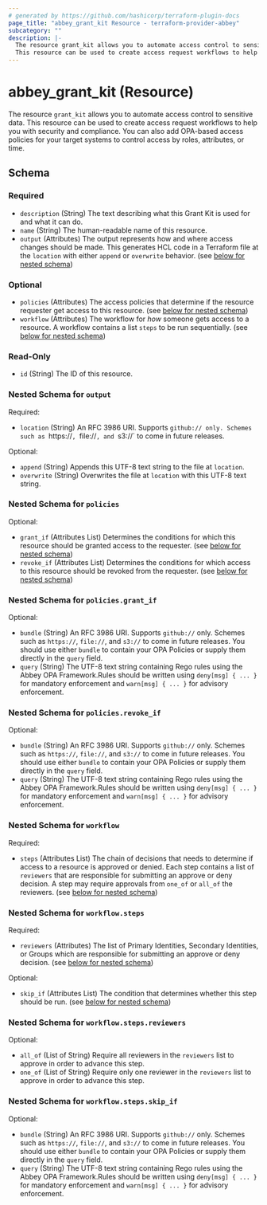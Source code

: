 ```yaml
---
# generated by https://github.com/hashicorp/terraform-plugin-docs
page_title: "abbey_grant_kit Resource - terraform-provider-abbey"
subcategory: ""
description: |-
  The resource grant_kit allows you to automate access control to sensitive data.
  This resource can be used to create access request workflows to help you with security and compliance. You can also add OPA-based access policies for your target systems to control access by roles, attributes, or time.
---
```


# abbey_grant_kit (Resource)

The resource `grant_kit` allows you to automate access control to sensitive data.
This resource can be used to create access request workflows to help you with security and compliance. You can also add OPA-based access policies for your target systems to control access by roles, attributes, or time.



<!-- schema generated by tfplugindocs -->
## Schema

### Required

- `description` (String) The text describing what this Grant Kit is used for and what it can do.
- `name` (String) The human-readable name of this resource.
- `output` (Attributes) The output represents how and where access changes should be made. This generates HCL code in a Terraform file at the `location` with either `append` or `overwrite` behavior. (see [below for nested schema](#nestedatt--output))

### Optional

- `policies` (Attributes) The access policies that determine if the resource requester get access to this resource. (see [below for nested schema](#nestedatt--policies))
- `workflow` (Attributes) The workflow for _how_ someone gets access to a resource. A workflow contains a list `steps` to be run sequentially. (see [below for nested schema](#nestedatt--workflow))

### Read-Only

- `id` (String) The ID of this resource.

<a id="nestedatt--output"></a>
### Nested Schema for `output`

Required:

- `location` (String) An RFC 3986 URI. Supports `github:// only. Schemes such as `https://`, `file://`, and `s3://` to come in future releases.

Optional:

- `append` (String) Appends this UTF-8 text string to the file at `location`.
- `overwrite` (String) Overwrites the file at `location` with this UTF-8 text string.


<a id="nestedatt--policies"></a>
### Nested Schema for `policies`

Optional:

- `grant_if` (Attributes List) Determines the conditions for which this resource should be granted access to the requester. (see [below for nested schema](#nestedatt--policies--grant_if))
- `revoke_if` (Attributes List) Determines the conditions for which access to this resource should be revoked from the requester. (see [below for nested schema](#nestedatt--policies--revoke_if))

<a id="nestedatt--policies--grant_if"></a>
### Nested Schema for `policies.grant_if`

Optional:

- `bundle` (String) An RFC 3986 URI. Supports `github://` only. Schemes such as `https://`, `file://`, and `s3://` to come in future releases. You should use either `bundle` to contain your OPA Policies or supply them directly in the `query` field.
- `query` (String) The UTF-8 text string containing Rego rules using the Abbey OPA Framework.Rules should be written using `deny[msg] { ... }` for mandatory enforcement and `warn[msg] { ... }` for advisory enforcement.


<a id="nestedatt--policies--revoke_if"></a>
### Nested Schema for `policies.revoke_if`

Optional:

- `bundle` (String) An RFC 3986 URI. Supports `github://` only. Schemes such as `https://`, `file://`, and `s3://` to come in future releases. You should use either `bundle` to contain your OPA Policies or supply them directly in the `query` field.
- `query` (String) The UTF-8 text string containing Rego rules using the Abbey OPA Framework.Rules should be written using `deny[msg] { ... }` for mandatory enforcement and `warn[msg] { ... }` for advisory enforcement.



<a id="nestedatt--workflow"></a>
### Nested Schema for `workflow`

Required:

- `steps` (Attributes List) The chain of decisions that needs to determine if access to a resource is approved or denied. Each step contains a list of `reviewers` that are responsible for submitting an approve or deny decision. A step may require approvals from `one_of` or `all_of` the reviewers. (see [below for nested schema](#nestedatt--workflow--steps))

<a id="nestedatt--workflow--steps"></a>
### Nested Schema for `workflow.steps`

Required:

- `reviewers` (Attributes) The list of Primary Identities, Secondary Identities, or Groups which are responsible for submitting an approve or deny decision. (see [below for nested schema](#nestedatt--workflow--steps--reviewers))

Optional:

- `skip_if` (Attributes List) The condition that determines whether this step should be run. (see [below for nested schema](#nestedatt--workflow--steps--skip_if))

<a id="nestedatt--workflow--steps--reviewers"></a>
### Nested Schema for `workflow.steps.reviewers`

Optional:

- `all_of` (List of String) Require all reviewers in the `reviewers` list to approve in order to advance this step.
- `one_of` (List of String) Require only one reviewer in the `reviewers` list to approve in order to advance this step.


<a id="nestedatt--workflow--steps--skip_if"></a>
### Nested Schema for `workflow.steps.skip_if`

Optional:

- `bundle` (String) An RFC 3986 URI. Supports `github://` only. Schemes such as `https://`, `file://`, and `s3://` to come in future releases. You should use either `bundle` to contain your OPA Policies or supply them directly in the `query` field.
- `query` (String) The UTF-8 text string containing Rego rules using the Abbey OPA Framework.Rules should be written using `deny[msg] { ... }` for mandatory enforcement and `warn[msg] { ... }` for advisory enforcement.


